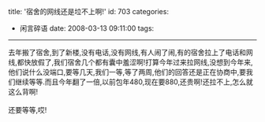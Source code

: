 title: '宿舍的网线还是垃不上啊!'
id: 703
categories:
  - 闲言碎语
date: 2008-03-13 09:11:00
tags:
---

去年搬了宿舍,到了新楼,没有电话,没有网线,有人闹了闹,有的宿舍拉上了电话和网线,都快放假了,我们宿舍几个都有囊中羞涩啊!打算今年过来拉网线,没想到今年来,他们说什么没端口,要等几天,我们一等,等了两周,他们的回答还是正在协商中,要我们继续等等.而且今年翻了一倍,以前包年480,现在要880,还贵啊!还拉不上,怎么就这么背啊!
</br>
</br>还要等等,哎!